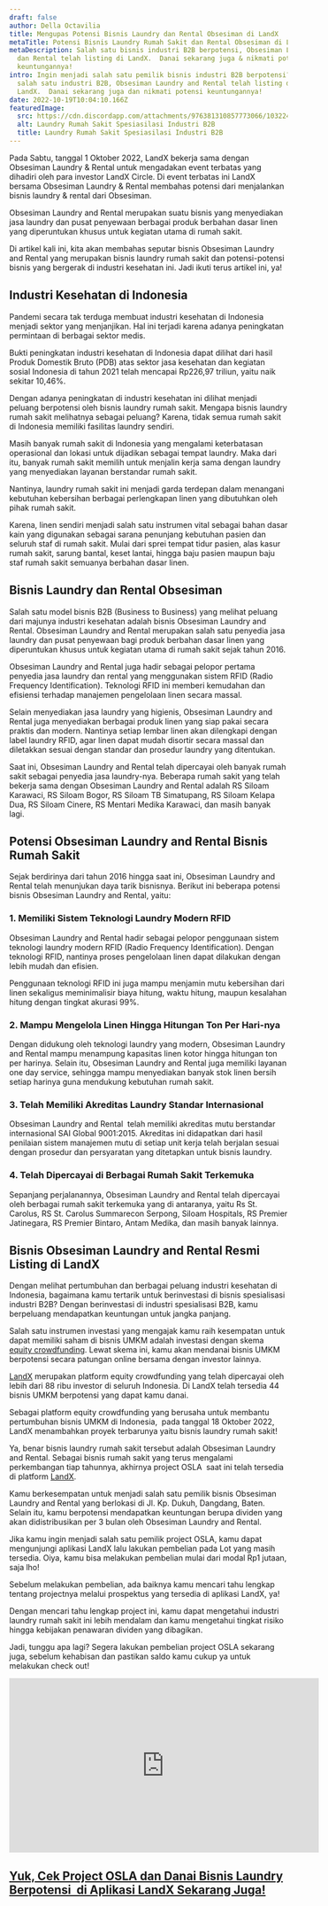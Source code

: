 ```yaml
---
draft: false
author: Della Octavilia
title: Mengupas Potensi Bisnis Laundry dan Rental Obsesiman di LandX
metaTitle: Potensi Bisnis Laundry Rumah Sakit dan Rental Obsesiman di LandX
metaDescription: Salah satu bisnis industri B2B berpotensi, Obsesiman Laundry
  dan Rental telah listing di LandX.  Danai sekarang juga & nikmati potensi
  keuntungannya!
intro: Ingin menjadi salah satu pemilik bisnis industri B2B berpotensi? Saat ini
  salah satu industri B2B, Obsesiman Laundry and Rental telah listing di
  LandX.  Danai sekarang juga dan nikmati potensi keuntungannya!
date: 2022-10-19T10:04:10.166Z
featuredImage:
  src: https://cdn.discordapp.com/attachments/976381310857773066/1032241864767709204/unknown.png
  alt: Laundry Rumah Sakit Spesiasilasi Industri B2B
  title: Laundry Rumah Sakit Spesiasilasi Industri B2B
---
```

<!--StartFragment-->

Pada Sabtu, tanggal 1 Oktober 2022, LandX bekerja sama dengan Obsesiman Laundry & Rental untuk mengadakan event terbatas yang dihadiri oleh para investor LandX Circle. Di event terbatas ini LandX bersama Obsesiman Laundry & Rental membahas potensi dari menjalankan bisnis laundry & rental dari Obsesiman.



Obsesiman Laundry and Rental merupakan suatu bisnis yang menyediakan jasa laundry dan pusat penyewaan berbagai produk berbahan dasar linen yang diperuntukan khusus untuk kegiatan utama di rumah sakit.



Di artikel kali ini, kita akan membahas seputar bisnis Obsesiman Laundry and Rental yang merupakan bisnis laundry rumah sakit dan potensi-potensi bisnis yang bergerak di industri kesehatan ini. Jadi ikuti terus artikel ini, ya!

## Industri Kesehatan di Indonesia

Pandemi secara tak terduga membuat industri kesehatan di Indonesia menjadi sektor yang menjanjikan. Hal ini terjadi karena adanya peningkatan permintaan di berbagai sektor medis.



Bukti peningkatan industri kesehatan di Indonesia dapat dilihat dari hasil Produk Domestik Bruto (PDB) atas sektor jasa kesehatan dan kegiatan sosial Indonesia di tahun 2021 telah mencapai Rp226,97 triliun, yaitu naik sekitar 10,46%.



Dengan adanya peningkatan di industri kesehatan ini dilihat menjadi peluang berpotensi oleh bisnis laundry rumah sakit. Mengapa bisnis laundry rumah sakit melihatnya sebagai peluang? Karena, tidak semua rumah sakit di Indonesia memiliki fasilitas laundry sendiri.



Masih banyak rumah sakit di Indonesia yang mengalami keterbatasan operasional dan lokasi untuk dijadikan sebagai tempat laundry. Maka dari itu, banyak rumah sakit memilih untuk menjalin kerja sama dengan laundry yang menyediakan layanan berstandar rumah sakit.



Nantinya, laundry rumah sakit ini menjadi garda terdepan dalam menangani kebutuhan kebersihan berbagai perlengkapan linen yang dibutuhkan oleh pihak rumah sakit. 



Karena, linen sendiri menjadi salah satu instrumen vital sebagai bahan dasar kain yang digunakan sebagai sarana penunjang kebutuhan pasien dan seluruh staf di rumah sakit. Mulai dari sprei tempat tidur pasien, alas kasur rumah sakit, sarung bantal, keset lantai, hingga baju pasien maupun baju staf rumah sakit semuanya berbahan dasar linen.

## Bisnis Laundry dan Rental Obsesiman 

Salah satu model bisnis B2B (Business to Business) yang melihat peluang dari majunya industri kesehatan adalah bisnis Obsesiman Laundry and Rental. Obsesiman Laundry and Rental merupakan salah satu penyedia jasa laundry dan pusat penyewaan bagi produk berbahan dasar linen yang diperuntukan khusus untuk kegiatan utama di rumah sakit sejak tahun 2016. 



Obsesiman Laundry and Rental juga hadir sebagai pelopor pertama penyedia jasa laundry dan rental yang menggunakan sistem RFID (Radio Frequency Identification). Teknologi RFID ini memberi kemudahan dan efisiensi terhadap manajemen pengelolaan linen secara massal.



Selain menyediakan jasa laundry yang higienis, Obsesiman Laundry and Rental juga menyediakan berbagai produk linen yang siap pakai secara praktis dan modern. Nantinya setiap lembar linen akan dilengkapi dengan label laundry RFID, agar linen dapat mudah disortir secara massal dan diletakkan sesuai dengan standar dan prosedur laundry yang ditentukan.



Saat ini, Obsesiman Laundry and Rental telah dipercayai oleh banyak rumah sakit sebagai penyedia jasa laundry-nya. Beberapa rumah sakit yang telah bekerja sama dengan Obsesiman Laundry and Rental adalah RS Siloam Karawaci, RS Siloam Bogor, RS Siloam TB Simatupang, RS Siloam Kelapa Dua, RS Siloam Cinere, RS Mentari Medika Karawaci, dan masih banyak lagi.



## Potensi Obsesiman Laundry and Rental Bisnis Rumah Sakit

Sejak berdirinya dari tahun 2016 hingga saat ini, Obsesiman Laundry and Rental telah menunjukan daya tarik bisnisnya. Berikut ini beberapa potensi bisnis Obsesiman Laundry and Rental, yaitu:

### 1. Memiliki Sistem Teknologi Laundry Modern RFID

Obsesiman Laundry and Rental hadir sebagai pelopor penggunaan sistem teknologi laundry modern RFID (Radio Frequency Identification). Dengan teknologi RFID, nantinya proses pengelolaan linen dapat dilakukan dengan lebih mudah dan efisien. 



Penggunaan teknologi RFID ini juga mampu menjamin mutu kebersihan dari linen sekaligus meminimalisir biaya hitung, waktu hitung, maupun kesalahan hitung dengan tingkat akurasi 99%.

### 2. Mampu Mengelola Linen Hingga Hitungan Ton Per Hari-nya

Dengan didukung oleh teknologi laundry yang modern, Obsesiman Laundry and Rental mampu menampung kapasitas linen kotor hingga hitungan ton per harinya. Selain itu, Obsesiman Laundry and Rental juga memiliki layanan one day service, sehingga mampu menyediakan banyak stok linen bersih setiap harinya guna mendukung kebutuhan rumah sakit.

### 3. Telah Memiliki Akreditas Laundry Standar Internasional

Obsesiman Laundry and Rental  telah memiliki akreditas mutu berstandar internasional SAI Global 9001:2015. Akreditas ini didapatkan dari hasil penilaian sistem manajemen mutu di setiap unit kerja telah berjalan sesuai dengan prosedur dan persyaratan yang ditetapkan untuk bisnis laundry.

### 4. Telah Dipercayai di Berbagai Rumah Sakit Terkemuka

Sepanjang perjalanannya, Obsesiman Laundry and Rental telah dipercayai oleh berbagai rumah sakit terkemuka yang di antaranya, yaitu Rs St. Carolus, RS St. Carolus Summarecon Serpong, Siloam Hospitals, RS Premier Jatinegara, RS Premier Bintaro, Antam Medika, dan masih banyak lainnya.



## Bisnis Obsesiman Laundry and Rental Resmi Listing di LandX

Dengan melihat pertumbuhan dan berbagai peluang industri kesehatan di Indonesia, bagaimana kamu tertarik untuk berinvestasi di bisnis spesialisasi industri B2B? Dengan berinvestasi di industri spesialisasi B2B, kamu berpeluang mendapatkan keuntungan untuk jangka panjang.



Salah satu instrumen investasi yang mengajak kamu raih kesempatan untuk dapat memiliki saham di bisnis UMKM adalah investasi dengan skema [equity crowdfunding](https://landx.id/). Lewat skema ini, kamu akan mendanai bisnis UMKM berpotensi secara patungan online bersama dengan investor lainnya.



[LandX](https://landx.id/) merupakan platform equity crowdfunding yang telah dipercayai oleh lebih dari 88 ribu investor di seluruh Indonesia. Di LandX telah tersedia 44 bisnis UMKM berpotensi yang dapat kamu danai.



Sebagai platform equity crowdfunding yang berusaha untuk membantu pertumbuhan bisnis UMKM di Indonesia,  pada tanggal 18 Oktober 2022, LandX menambahkan proyek terbarunya yaitu bisnis laundry rumah sakit!



Ya, benar bisnis laundry rumah sakit tersebut adalah Obsesiman Laundry and Rental. Sebagai bisnis rumah sakit yang terus mengalami perkembangan tiap tahunnya, akhirnya project OSLA  saat ini telah tersedia di platform [LandX](https://landx.id/).



Kamu berkesempatan untuk menjadi salah satu pemilik bisnis Obsesiman Laundry and Rental yang berlokasi di Jl. Kp. Dukuh, Dangdang, Baten. Selain itu, kamu berpotensi mendapatkan keuntungan berupa dividen yang akan didistribusikan per 3 bulan oleh Obsesiman Laundry and Rental.



Jika kamu ingin menjadi salah satu pemilik project OSLA, kamu dapat mengunjungi aplikasi LandX lalu lakukan pembelian pada Lot yang masih tersedia. Oiya, kamu bisa melakukan pembelian mulai dari modal Rp1 jutaan, saja lho!



Sebelum melakukan pembelian, ada baiknya kamu mencari tahu lengkap tentang projectnya melalui prospektus yang tersedia di aplikasi LandX, ya!



Dengan mencari tahu lengkap project ini, kamu dapat mengetahui industri laundry rumah sakit ini lebih mendalam dan kamu mengetahui tingkat risiko hingga kebijakan penawaran dividen yang dibagikan.



Jadi, tunggu apa lagi? Segera lakukan pembelian project OSLA sekarang juga, sebelum kehabisan dan pastikan saldo kamu cukup ya untuk melakukan check out!

<iframe width="560" height="315" src="https://www.youtube.com/embed/rCGdQpx87Ic" title="YouTube video player" frameborder="0" allow="accelerometer; autoplay; clipboard-write; encrypted-media; gyroscope; picture-in-picture" allowfullscreen></iframe>

## [Yuk, Cek Project OSLA dan Danai Bisnis Laundry Berpotensi  di Aplikasi LandX Sekarang Juga!](https://app.landx.id/?utm_source=Organic+Page&utm_medium=Content+Blog&utm_campaign=BlogLandX&utm_id=Blog)

<!--EndFragment-->
